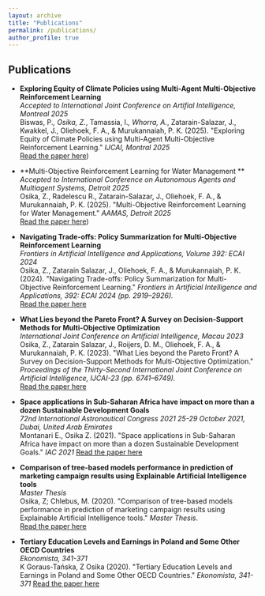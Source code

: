 ```yaml
---
layout: archive
title: "Publications"
permalink: /publications/
author_profile: true
---
```


## Publications


- **Exploring Equity of Climate Policies using Multi-Agent Multi-Objective Reinforcement Learning**  
  *Accepted to International Joint Conference on Artifial Intelligence, Montreal 2025*  
  Biswas, P.*, Osika, Z.*, Tamassia, I.*, Whorra, A.*, Zatarain-Salazar, J., Kwakkel, J., Oliehoek, F. A., & Murukannaiah, P. K. (2025). "Exploring Equity of Climate Policies using Multi-Agent Multi-Objective Reinforcement Learning." _IJCAI, Montral 2025_  
  [Read the paper here](https://arxiv.org/search/cs?searchtype=author&query=Osika,+Z))

- **Multi-Objective Reinforcement Learning for Water Management **  
  *Accepted to International Conference on Autonomous Agents and Multiagent Systems, Detroit 2025*  
  Osika, Z., Radelescu R., Zatarain-Salazar, J., Oliehoek, F. A., & Murukannaiah, P. K. (2025). "Multi-Objective Reinforcement Learning for Water Management." _AAMAS, Detroit 2025_  
  [Read the paper here](https://arxiv.org/search/cs?searchtype=author&query=Osika,+Z))

- **Navigating Trade-offs: Policy Summarization for Multi-Objective Reinforcement Learning**  
  *Frontiers in Artificial Intelligence and Applications, Volume 392: ECAI 2024*  
  Osika, Z., Zatarain Salazar, J., Oliehoek, F. A., & Murukannaiah, P. K. (2024). "Navigating Trade-offs: Policy Summarization for Multi-Objective Reinforcement Learning." _Frontiers in Artificial Intelligence and Applications, 392: ECAI 2024 (pp. 2919–2926)._  
  [Read the paper here](https://ebooks.iospress.nl/doi/10.3233/FAIA240830#:~:text=real%2Dworld%20application.-,Download,-Contact)

- **What Lies beyond the Pareto Front? A Survey on Decision-Support Methods for Multi-Objective Optimization**  
  *International Joint Conference on Artificial Intelligence, Macau 2023*  
  Osika, Z., Zatarain Salazar, J., Roijers, D. M., Oliehoek, F. A., & Murukannaiah, P. K. (2023). "What Lies beyond the Pareto Front? A Survey on Decision-Support Methods for Multi-Objective Optimization." _Proceedings of the Thirty-Second International Joint Conference on Artificial Intelligence, IJCAI-23 (pp. 6741–6749)._  
  [Read the paper here](https://www.ijcai.org/proceedings/2023/0755.pdf)

- **Space applications in Sub-Saharan Africa have impact on more than a dozen Sustainable Development Goals**  
  *72nd International Astronautical Congress 2021 25-29 October 2021, Dubai, United Arab Emirates*  
  Montanari E., Osika Z. (2021). "Space applications in Sub-Saharan Africa have impact on more than a dozen Sustainable Development Goals." _IAC 2021_ 
  [Read the paper here](https://cejsh.icm.edu.pl/cejsh/element/bwmeta1.element.cejsh-5b87fcbd-ad57-46be-a5c4-ef60f7278194)


- **Comparison of tree-based models performance in prediction of marketing campaign results using Explainable Artificial Intelligence tools**  
  *Master Thesis*  
  Osika, Z; Chlebus, M. (2020). "Comparison of tree-based models performance in prediction of marketing campaign results using Explainable Artificial Intelligence tools." _Master Thesis_.  
  [Read the paper here](https://www.researchgate.net/profile/Marcin-Chlebus/publication/341914621_COMPARISON_OF_TREE-BASED_MODELS_PERFORMANCE_IN_PREDICTION_OF_MARKETING_CAMPAIGN_RESULTS_USING_EXPLAINABLE_ARTIFICIAL_INTELLIGENCE_TOOLS_MARCIN_CHLEBUS_ZUZANNA_OSIKA_UNIVERSITY_OF_WARSAW_FACULTY_OF_ECO/links/5ed95c3492851c9c5e815902/COMPARISON-OF-TREE-BASED-MODELS-PERFORMANCE-IN-PREDICTION-OF-MARKETING-CAMPAIGN-RESULTS-USING-EXPLAINABLE-ARTIFICIAL-INTELLIGENCE-TOOLS-MARCIN-CHLEBUS-ZUZANNA-OSIKA-UNIVERSITY-OF-WARSAW-FACULTY-OF-ECO.pdf)

- **Tertiary Education Levels and Earnings in Poland and Some Other OECD Countries**  
  *Ekonomista, 341-371*  
  K Goraus-Tańska, Z Osika (2020). "Tertiary Education Levels and Earnings in Poland and Some Other OECD Countries." _Ekonomista, 341-371_ 
  [Read the paper here](https://cejsh.icm.edu.pl/cejsh/element/bwmeta1.element.cejsh-5b87fcbd-ad57-46be-a5c4-ef60f7278194)
